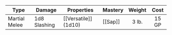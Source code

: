 | Type          | Damage       | Properties           | Mastery | Weight | Cost  |
| ------------- | ------------ | -------------------- | ------- | :----: | :---: |
| Martial Melee | 1d8 Slashing | [[Versatile]] (1d10) | [[Sap]] | 3 lb.  | 15 GP |